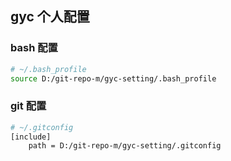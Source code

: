 ## gyc 个人配置

### bash 配置

```bash
# ~/.bash_profile
source D:/git-repo-m/gyc-setting/.bash_profile
```

### git 配置

```bash
# ~/.gitconfig
[include]
	path = D:/git-repo-m/gyc-setting/.gitconfig
```
